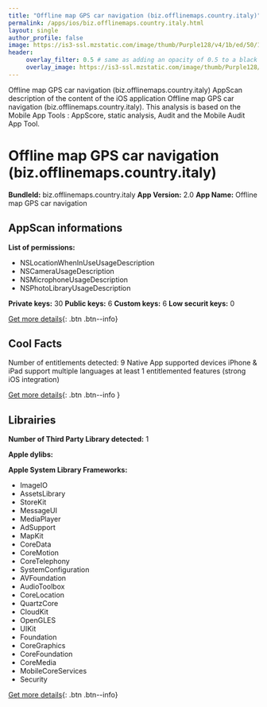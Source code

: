 ```yaml
---
title: "Offline map GPS car navigation (biz.offlinemaps.country.italy)"
permalink: /apps/ios/biz.offlinemaps.country.italy.html
layout: single
author_profile: false
image: https://is3-ssl.mzstatic.com/image/thumb/Purple128/v4/1b/ed/50/1bed502a-fff0-c9f1-8e52-302b25e8d861/AppIcon-1x_U007emarketing-85-220-6.png/512x512bb.jpg
header: 
     overlay_filter: 0.5 # same as adding an opacity of 0.5 to a black background
     overlay_image: https://is3-ssl.mzstatic.com/image/thumb/Purple128/v4/1b/ed/50/1bed502a-fff0-c9f1-8e52-302b25e8d861/AppIcon-1x_U007emarketing-85-220-6.png/512x512bb.jpg
---
```

Offline map GPS car navigation (biz.offlinemaps.country.italy) AppScan description of the content of the iOS application Offline map GPS car navigation (biz.offlinemaps.country.italy). This analysis is based on the Mobile App Tools : AppScore, static analysis, Audit and the Mobile Audit App Tool.

# Offline map GPS car navigation (biz.offlinemaps.country.italy)

**BundleId:** biz.offlinemaps.country.italy
**App Version:** 2.0
**App Name:** Offline map GPS car navigation


## AppScan informations 

**List of permissions:** 
- NSLocationWhenInUseUsageDescription
- NSCameraUsageDescription
- NSMicrophoneUsageDescription
- NSPhotoLibraryUsageDescription
  
  
**Private keys:** 30
**Public keys:** 6
**Custom keys:** 6
**Low securit keys:** 0
  
[Get more details](/pricing.html){: .btn .btn--info}

## Cool Facts

Number of entitlements detected: 9
Native App
supported devices iPhone & iPad
support multiple languages
at least 1 entitlemented features (strong iOS integration)
  
[Get more details](/pricing.html){: .btn .btn--info }

## Librairies 
**Number of Third Party Library detected:** 1


**Apple dylibs:**


**Apple System Library Frameworks:**
- ImageIO
- AssetsLibrary
- StoreKit
- MessageUI
- MediaPlayer
- AdSupport
- MapKit
- CoreData
- CoreMotion
- CoreTelephony
- SystemConfiguration
- AVFoundation
- AudioToolbox
- CoreLocation
- QuartzCore
- CloudKit
- OpenGLES
- UIKit
- Foundation
- CoreGraphics
- CoreFoundation
- CoreMedia
- MobileCoreServices
- Security


  
[Get more details](/pricing.html){: .btn .btn--info}

